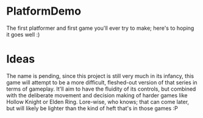 # PlatformDemo
The first platformer and first game you'll ever try to make; here's to hoping it goes well :)

# Ideas
The name is pending, since this project is still very much in its infancy, this game will attempt to be a more difficult, fleshed-out version of that series in terms of gameplay. It'll aim to have the fluidity of its controls, but combined with the deliberate movement and decision making of harder games like Hollow Knight or Elden Ring.
Lore-wise, who knows; that can come later, but will likely be lighter than the kind of heft that's in those games :P
